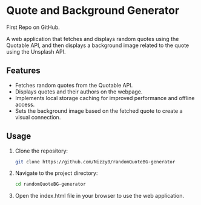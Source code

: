 # Quote and Background Generator
First Repo on GitHub.

A web application that fetches and displays random quotes using the Quotable API, and then displays a background image related to the quote using the Unsplash API.

## Features

- Fetches random quotes from the Quotable API.
- Displays quotes and their authors on the webpage.
- Implements local storage caching for improved performance and offline access.
- Sets the background image based on the fetched quote to create a visual connection.

## Usage

1. Clone the repository:

   ```sh
   git clone https://github.com/Nizzy0/randomQuoteBG-generator

2. Navigate to the project directory:

   ```sh
   cd randomQuoteBG-generator
   
3. Open the index.html file in your browser to use the web application.
